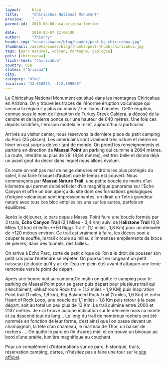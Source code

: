 ```yaml
---
layout:     blog
title:      "Chiricahua National Monument"
preview:    "..."
parent-id:  2018-03-08-usa-arizona-fevrier

date:       2018-03-07 12:00:00
author:     "Thierry"
header-img: "assets/owner/blog/header/post-bg-chiricahua.jpg"
thumbnail: /assets/owner/blog/thumbs/post-thumb-chiricahua.jpg
tags: [parc naturel, volcan, montagne, geologie]
pois: [chiricahua]
flickr-text: "Chiricahua"
country: USA 
states: ["Arizona"]
city: 
category: "blog"
location: "32.010275, -112.899836"
---
```


Le Chiricahua National Monument est situé dans les montagnes Chiricahua en Arizona. On y trouve les traces de l'énorme éruption volcanique qui secoua la région il y plus ou moins 27 millions d'années. Cette éruption, connue sous le nom de l'éruption de Turkey Creek Caldera, a déposé de la cendre et de la pierre ponce sur une hauteur de 640 mètres. Une fois ces dépôts solidifiés, l'érosion modela le relief, aujourd'hui si particulier.

Arrivés au visitor center, nous réservons la dernière place du petit camping du Parc (25 places). Les américains sont vraiment très nature et même en hiver on est surpris de voir tant de monde. On prend les renseignements et partons en direction de **Massai Point** un parking qui culmine à 2094 mètres. La route, interdite au plus de 29’ (8,84 mètres), est très belle et donne déjà un avant gout du décor dans lequel nous allons évoluer.

En route on voit pas mal de neige dans les endroits les plus protégés du soleil, il va faire frisquet d’autant que le temps est couvert. Nous commençons par **Massai Nature Trail**, une petite boucle de moins d’un kilomètre qui permet de bénéficier d’un magnifique panorama sur l’Echo Canyon et offre un bon aperçu du site dont ces formations géologiques d’origine volcanique sont impressionnantes, on dirait un Tetris grandeur nature avec tous ces bloc empilés les uns sur les autres, parfois en équilibres.

Après le déjeuner, je pars depuis Massai Point faire une boucle formée par 3 trails, **Echo Canyon Trail** (2,1 Miles - 3,4 Km) suivi de **Halistone Trail** (0,8 Miles 1,3 km) et enfin **Ed Riggs Trail¨ (1,1 miles , 1,8 Km) pour un dénivelé de +120 mètres environ. Ce trail est vraiment à faire, les décors sont à couper le souffle, le trail circule au milieu d’immenses empilements de blocs de pierres, dans des tunnels, des failles… 


On arrive à Echo Parc, sorte de petit cirque où l’on a le droit de pousser son petit cris pour l’entendre se répéter. On poursuit en longeant un petit ruisseau (je doute qu’il y ait de l’eau en plein été) avant d’attaquer une lente remontée vers le point de départ.


Après une bonne nuit au campingCe matin on quitte le camping pour le parking de Massai Point pour se garer puis départ pour plusieurs trail qui s’enchaînent, «Mushroom Rock trail» (1.2 miles - 1,9 KM) puis Inspiration Point trail (1 miles, 1,6 km), Big Balanced Rock Trail (1 miles, 1,6 Km) et enfin Heart of Rock Loop, une boucle de 1,1 miles - 1.8 Km puis retour à la case départ, soit au total un peu plus de 13 Km. Le trail culmine entre 2000 et 2137 mètres. Je n’ai trouvé aucune indication sur le dénivelé mais ca monte et ca descend tout du long…
Le long du trail de nombreux rochers ont été nommés en fonction de leur forme, c’est ainsi que l’on passe devant un champignon, la tête d’un chameau, le marteau de Thor, un baiser de rochers ….
On quitte le parc en fin d’après midi et on trouve un bivouac au bord d’une prairie, lumière magnifique au couchant.


Pour un complément d'informations sur ce parc, historique, trails, réservation camping, cartes, n'hésitez pas à faire une tour sur le [site officiel](http://www.www.nps.gov/chir/index.htm).